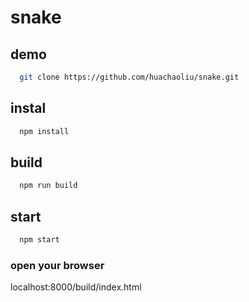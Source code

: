 # snake

## demo
```bash
  git clone https://github.com/huachaoliu/snake.git
```

## instal
```bash 
  npm install
```

## build
```bash 
  npm run build
```

## start
```bash 
  npm start
```

### open your browser
localhost:8000/build/index.html
